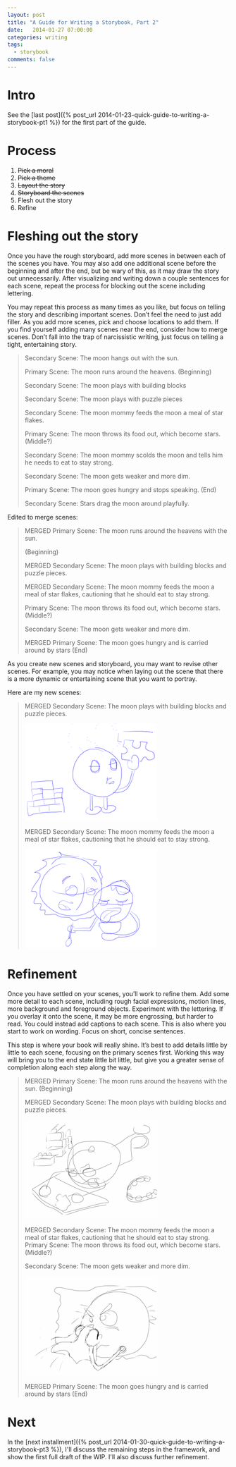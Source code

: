 ```yaml
---
layout: post
title: "A Guide for Writing a Storybook, Part 2"
date:   2014-01-27 07:00:00
categories: writing
tags:
  - storybook
comments: false
---
```


# Intro

See the 
[last post]({% post_url 2014-01-23-quick-guide-to-writing-a-storybook-pt1 %})
for the first part of the guide.

# Process

1. <del>Pick a moral</del>
2. <del>Pick a theme</del>
3. <del>Layout the story</del>
4. <del>Storyboard the scenes</del>
5. Flesh out the story
6. Refine

# Fleshing out the story

Once you have the rough storyboard, add more scenes in between each of
the scenes you have. You may also add one additional scene before the
beginning and after the end, but be wary of this, as it may draw the
story out unnecessarily. After visualizing and writing down a couple
sentences for each scene, repeat the process for blocking out the scene
including lettering.

You may repeat this process as many times as you like, but focus on
telling the story and describing important scenes. Don’t feel the need
to just add filler. As you add more scenes, pick and choose locations to
add them. If you find yourself adding many scenes near the end, consider
how to merge scenes. Don’t fall into the trap of narcissistic writing,
just focus on telling a tight, entertaining story. 

> Secondary Scene: The moon hangs out with the sun. 
>
> Primary Scene: The moon runs around the heavens. (Beginning)
>
> Secondary Scene: The moon plays with building blocks 
>
> Secondary Scene: The moon plays with puzzle pieces
> 
>
> Secondary Scene: The moon mommy feeds the moon a meal of star flakes.
>
> Primary Scene: The moon throws its food out, which become stars. (Middle?)
>
> Secondary Scene: The moon mommy scolds the moon and tells him he needs
> to eat to stay strong.
> 
>
> Secondary Scene: The moon gets weaker and more dim.
>
> Primary Scene: The moon goes hungry and stops speaking. (End)
>
> Secondary Scene: Stars drag the moon around playfully.

Edited to merge scenes:

> MERGED Primary Scene: The moon runs around the heavens with the sun.
>
> (Beginning)
>
> MERGED Secondary Scene: The moon plays with building blocks and puzzle pieces.
> 
>
> MERGED Secondary Scene: The moon mommy feeds the moon a meal of star
> flakes, cautioning that he should eat to stay strong.
>
> Primary Scene: The moon throws its food out, which become stars. (Middle?)
> 
>
> Secondary Scene: The moon gets weaker and more dim.
>
> MERGED Primary Scene: The moon goes hungry and is carried around by stars (End)

As you create new scenes and storyboard, you may want to revise other
scenes. For example, you may notice when laying out the scene that there
is a more dynamic or entertaining scene that you want to portray.

Here are my new scenes:

> MERGED Secondary Scene: The moon plays with building blocks and puzzle
> pieces.
> 
> ![Moony playing with a puzzle](/assets/2013-01-27-moon_playing_with_puzzle.png)
> 
> MERGED Secondary Scene: The moon mommy feeds the moon a meal of star
> flakes, cautioning that he should eat to stay strong.
> 
> ![Sunny scolding Moony](/assets/2013-01-27-sun_scolding_moon.png)

# Refinement

Once you have settled on your scenes, you’ll work to refine them. Add
some more detail to each scene, including rough facial expressions,
motion lines, more background and foreground objects. Experiment with
the lettering. If you overlay it onto the scene, it may be more
engrossing, but harder to read. You could instead add captions to each
scene. This is also where you start to work on wording. Focus on short,
concise sentences. 

This step is where your book will really shine. It’s best to add details
little by little to each scene, focusing on the primary scenes first.
Working this way will bring you to the end state little bit little, but
give you a greater sense of completion along each step along the way.

> MERGED Primary Scene: The moon runs around the heavens with the sun.
  (Beginning)
>
> MERGED Secondary Scene: The moon plays with building blocks and puzzle pieces.
>
> ![Moony plays with a puzzle](/assets/2013-01-27-moon_playing_sketch.png)
> 
> MERGED Secondary Scene: The moon mommy feeds the moon a meal of star
  flakes, cautioning that he should eat to stay strong.
> Primary Scene: The moon throws its food out, which become stars. (Middle?)
> 
> Secondary Scene: The moon gets weaker and more dim.
>
> ![Moony blows his/her nose](/assets/2013-01-27-moon_blowing_nose.png)
> 
> MERGED Primary Scene: The moon goes hungry and is carried around by stars (End)

# Next

In the 
[next installment]({% post_url 2014-01-30-quick-guide-to-writing-a-storybook-pt3 %}), 
I'll discuss the remaining steps in the
framework, and show the first full draft of the WIP. I'll also 
discuss further refinement.


